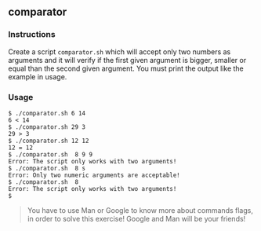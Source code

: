 ## comparator

### Instructions

Create a script `comparator.sh` which will accept only two numbers as arguments and it will verify if the first given argument is bigger, smaller or equal than the second given argument.
You must print the output like the example in usage.

### Usage

```console
$ ./comparator.sh 6 14
6 < 14
$ ./comparator.sh 29 3
29 > 3
$ ./comparator.sh 12 12
12 = 12
$ ./comparator.sh  8 9 9
Error: The script only works with two arguments!
$ ./comparator.sh  8 s
Error: Only two numeric arguments are acceptable!
$ ./comparator.sh  8
Error: The script only works with two arguments!
$
```

> You have to use Man or Google to know more about commands flags, in order to solve this exercise!
> Google and Man will be your friends!
